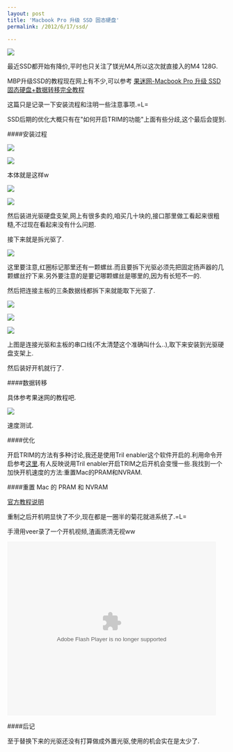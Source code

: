 ```yaml
---
layout: post
title: 'Macbook Pro 升级 SSD 固态硬盘'
permalink: /2012/6/17/ssd/

---
```



![](http://ww1.sinaimg.cn/large/a74eed94jw1du0fi64tkjj.jpg)

最近SSD都开始有降价,平时也只关注了镁光M4,所以这次就直接入的M4 128G.

MBP升级SSD的教程现在网上有不少,可以参考 [果迷网-Macbook Pro 升级 SSD 固态硬盘+数据转移完全教程](http://www.guomii.com/posts/27398) 

这篇只是记录一下安装流程和注明一些注意事项.=L=

SSD后期的优化大概只有在"如何开启TRIM的功能"上面有些分歧,这个最后会提到.

####安装过程

![](http://ww1.sinaimg.cn/large/a74ecc4cjw1du0gk723q9j.jpg)

![](http://ww2.sinaimg.cn/large/a74eed94jw1du0gp2t2sbj.jpg)

本体就是这样w

![](http://ww4.sinaimg.cn/large/a74e55b4jw1du0gps5b40j.jpg)

![](http://ww1.sinaimg.cn/large/a74e55b4jw1du1dhdqfofj.jpg)


然后装进光驱硬盘支架,网上有很多卖的,咱买几十块的,接口那里做工看起来很粗糙,不过现在看起来没有什么问题.

接下来就是拆光驱了.

![](http://ww1.sinaimg.cn/large/a74e55b4jw1du1dl8x47pj.jpg)

这里要注意,红圈标记那里还有一颗螺丝.而且要拆下光驱必须先把固定扬声器的几颗螺丝拧下来.另外要注意的是要记哪颗螺丝是哪里的,因为有长短不一的.

然后把连接主板的三条数据线都拆下来就能取下光驱了.

![](http://ww1.sinaimg.cn/large/a74e55b4jw1du1dqa4yfkj.jpg)

![](http://ww3.sinaimg.cn/large/a74eed94jw1du1dwm6owkj.jpg)

![](http://ww3.sinaimg.cn/large/a74e55b4jw1du1dxidb97j.jpg)

上图是连接光驱和主板的串口线(不太清楚这个准确叫什么..),取下来安装到光驱硬盘支架上.

然后装好开机就行了.

####数据转移

具体参考果迷网的教程吧.	

![](http://ww2.sinaimg.cn/large/a74ecc4cjw1du2j69jepoj.jpg)

速度测试.

####优化

开启TRIM的方法有多种讨论,我还是使用Tril enabler这个软件开启的.利用命令开启参考[这里](http://yuzhuohui.info/blog/2011/12/19/macbook-pro-ssd-optimize/).有人反映说用Tril enabler开启TRIM之后开机会变慢一些.我找到一个加快开机速度的方法:重置Mac的PRAM和NVRAM.

####重置 Mac 的 PRAM 和 NVRAM

[官方教程说明](http://support.apple.com/kb/HT1379?viewlocale=zh_CN)

重制之后开机明显快了不少,现在都是一圈半的菊花就进系统了.=L=

手滑用veer录了一个开机视频,渣画质清无视ww

<embed src="http://player.youku.com/player.php/sid/XNDE1MDYzODIw/v.swf" allowFullScreen="true" quality="high" width="480" height="400" align="middle" allowScriptAccess="always" type="application/x-shockwave-flash"></embed>

####后记

至于替换下来的光驱还没有打算做成外置光驱,使用的机会实在是太少了.